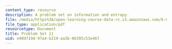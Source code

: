 ```yaml
---
content_type: resource
description: A problem set on information and entropy.
file: /media/https%3A/open-learning-course-data-rc.s3.amazonaws.com/6-050j-information-and-entropy-spring-2008/e90d719d97a4b219aa3b06395c53e467_MIT6_050JS08_ps_11.pdf
file_type: application/pdf
resourcetype: Document
title: Problem Set 11
uid: e90d719d-97a4-b219-aa3b-06395c53e467
---
```

